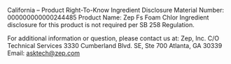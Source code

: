  
 
 
California – Product Right-To-Know Ingredient Disclosure 
Material Number: 000000000000244485 
Product Name: Zep Fs Foam Chlor 
Ingredient disclosure for this product is not required per SB 258 Regulation. 
 
For additional information or question, please contact us at: 
Zep, Inc. 
C/O Technical Services 
3330 Cumberland Blvd. SE, Ste 700 
Atlanta, GA 30339 
Email: asktech@zep.com 
 
 
 
 
